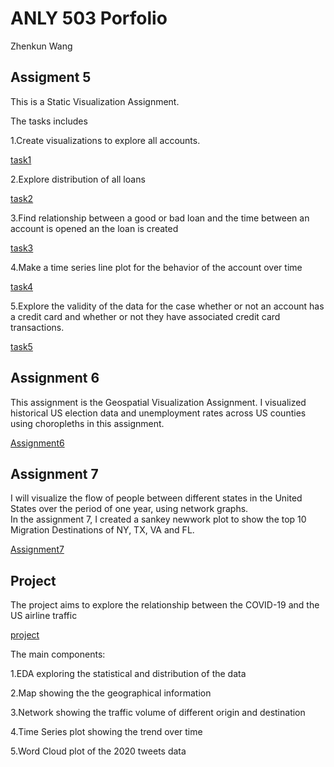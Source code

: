 

# ANLY 503 Porfolio
Zhenkun Wang


## Assigment 5

This is a Static Visualization Assignment.

The tasks includes

1.Create visualizations to explore all accounts.

[task1](task1.html)

2.Explore distribution of all loans

[task2](task2.html)

3.Find relationship between a good or bad loan and the time between an account is opened an the loan is created

[task3](task3.html)

4.Make a time series line plot for the behavior of the account over time

[task4](task4.html)

5.Explore the validity of the data for the case whether or not an account has a credit card and whether or not they have associated credit card transactions.

[task5](task5.jpg)


## Assignment 6 
This assignment is the Geospatial Visualization Assignment.
I visualized historical US election data and unemployment rates across US counties using choropleths in this assignment.

[Assignment6](a6.html)

## Assignment 7
I will visualize the flow of people between different states in the United States over the period of one year, using network graphs.<br>
In the assignment 7, I created a sankey newwork plot to show the top 10 Migration Destinations of NY, TX, VA and FL.<br>

[Assignment7](a7.html)

## Project
The project aims to explore the relationship between the COVID-19 and the US airline traffic

[project](final_project.html)

The main components:

1.EDA exploring the statistical and distribution of the data

2.Map showing the the geographical information

3.Network showing the traffic volume of different origin and destination

4.Time Series plot showing the trend over time

5.Word Cloud plot of the 2020 tweets data
